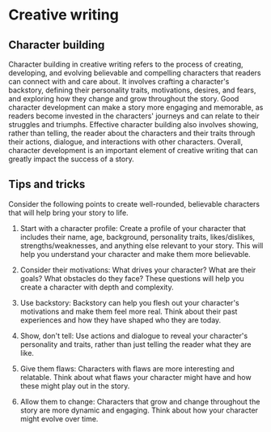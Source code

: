# Creative writing

## Character building

Character building in creative writing refers to the process of creating, developing, and evolving believable and compelling characters that readers can connect with and care about. It involves crafting a character's backstory, defining their personality traits, motivations, desires, and fears, and exploring how they change and grow throughout the story. Good character development can make a story more engaging and memorable, as readers become invested in the characters' journeys and can relate to their struggles and triumphs. Effective character building also involves showing, rather than telling, the reader about the characters and their traits through their actions, dialogue, and interactions with other characters. Overall, character development is an important element of creative writing that can greatly impact the success of a story.

## Tips and tricks

Consider the following points to create well-rounded, believable characters that will help bring your story to life.

1. Start with a character profile: Create a profile of your character that includes their name, age, background, personality traits, likes/dislikes, strengths/weaknesses, and anything else relevant to your story. This will help you understand your character and make them more believable.

2. Consider their motivations: What drives your character? What are their goals? What obstacles do they face? These questions will help you create a character with depth and complexity.

3. Use backstory: Backstory can help you flesh out your character's motivations and make them feel more real. Think about their past experiences and how they have shaped who they are today.

4. Show, don't tell: Use actions and dialogue to reveal your character's personality and traits, rather than just telling the reader what they are like.

5. Give them flaws: Characters with flaws are more interesting and relatable. Think about what flaws your character might have and how these might play out in the story.

6. Allow them to change: Characters that grow and change throughout the story are more dynamic and engaging. Think about how your character might evolve over time.
